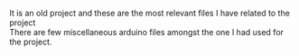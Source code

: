 It is an old project and these are the most relevant files I have related to the project \
There are few miscellaneous arduino files amongst the one I had used for the project. 
